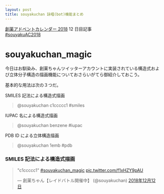 ```yaml
---
layout: post
title: souyakuchan 詠唱(bot)機能まとめ
---
```


[創薬アドベントカレンダー 2018](https://adventar.org/calendars/3041) 12 日目記事  
[#souyakuAC2018](https://twitter.com/search?q=%23souyakuAC2018)  
  
# souyakuchan_magic
今日はお馴染み、創薬ちゃんツイッターアカウントに実装されている構造式および立体分子構造の描画機能についておさらいがてら御紹介しておこう。  
  
基本的な用法は次の３つだ。  
  
SMILES 記法による構造式描画  
> @souyakuchan c1ccccc1 #smiles
  
IUPAC 名による構造式描画
> @souyakuchan benzene #iupac
  
PDB ID による立体構造描画
> @souyakuchan 1emb #pdb

### SMILES 記法による構造式描画

<blockquote class="twitter-tweet" data-lang="ja"><p lang="und" dir="ltr">&quot;c1ccccc1&quot; <a href="https://twitter.com/hashtag/souyakuchan_magic?src=hash&amp;ref_src=twsrc%5Etfw">#souyakuchan_magic</a> <a href="https://t.co/f1xHZY9pAU">pic.twitter.com/f1xHZY9pAU</a></p>&mdash; 創薬ちゃん【レイドバトル開催中】 (@souyakuchan) <a href="https://twitter.com/souyakuchan/status/1072856947441848320?ref_src=twsrc%5Etfw">2018年12月12日</a></blockquote>
<script async src="https://platform.twitter.com/widgets.js" charset="utf-8"></script>  
  

